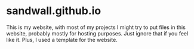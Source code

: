 # sandwall.github.io
This is my website, with most of my projects
I might try to put files in this website, probably mostly for hosting purposes.
Just ignore that if you feel like it.
Plus, I used a template for the website.
